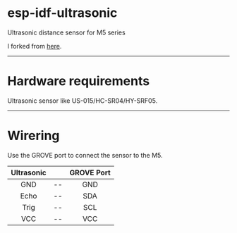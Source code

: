 # esp-idf-ultrasonic
Ultrasonic distance sensor for M5 series

I forked from [here](https://github.com/UncleRus/esp-idf-lib/tree/master/examples/ultrasonic).   

---

# Hardware requirements
Ultrasonic sensor like US-015/HC-SR04/HY-SRF05.

---

# Wirering
Use the GROVE port to connect the sensor to the M5.

|Ultrasonic||GROVE Port|
|:-:|:-:|:-:|
|GND|--|GND|
|Echo|--|SDA|
|Trig|--|SCL|
|VCC|--|VCC|

